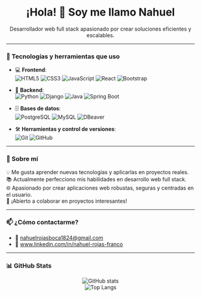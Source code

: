 <h1 align="center">¡Hola! 👋 Soy me llamo Nahuel</h1>
<p align="center">Desarrollador web full stack apasionado por crear soluciones eficientes y escalables.</p>

---

### 🚀 Tecnologías y herramientas que uso

- 💻 **Frontend**:  
  ![HTML5](https://img.shields.io/badge/HTML5-E34F26?style=flat&logo=html5&logoColor=white)
  ![CSS3](https://img.shields.io/badge/CSS3-1572B6?style=flat&logo=css3&logoColor=white)
  ![JavaScript](https://img.shields.io/badge/JavaScript-F7DF1E?style=flat&logo=javascript&logoColor=black)
  ![React](https://img.shields.io/badge/React-61DAFB?style=flat&logo=react&logoColor=black)
  ![Bootstrap](https://img.shields.io/badge/Bootstrap-7952B3?style=flat&logo=bootstrap&logoColor=white)

- 🐍 **Backend**:  
  ![Python](https://img.shields.io/badge/Python-3776AB?style=flat&logo=python&logoColor=white)
  ![Django](https://img.shields.io/badge/Django-092E20?style=flat&logo=django&logoColor=white)
  ![Java](https://img.shields.io/badge/Java-007396?style=flat&logo=java&logoColor=white)
  ![Spring Boot](https://img.shields.io/badge/Spring_Boot-6DB33F?style=flat&logo=spring-boot&logoColor=white)

- 🗄️ **Bases de datos**:  
  ![PostgreSQL](https://img.shields.io/badge/PostgreSQL-4169E1?style=flat&logo=postgresql&logoColor=white)
  ![MySQL](https://img.shields.io/badge/MySQL-4479A1?style=flat&logo=mysql&logoColor=white)
  ![DBeaver](https://img.shields.io/badge/DBeaver-372923?style=flat&logo=dbeaver&logoColor=white)

- 🛠️ **Herramientas y control de versiones**:  
  ![Git](https://img.shields.io/badge/Git-F05032?style=flat&logo=git&logoColor=white)
  ![GitHub](https://img.shields.io/badge/GitHub-181717?style=flat&logo=github&logoColor=white)

---

### 🌱 Sobre mí

💡 Me gusta aprender nuevas tecnologías y aplicarlas en proyectos reales.  
📚 Actualmente perfecciono mis habilidades en desarrollo web full stack.  
🌐 Apasionado por crear aplicaciones web robustas, seguras y centradas en el usuario.  
🤝 ¡Abierto a colaborar en proyectos interesantes!

---

### 📫 ¿Cómo contactarme?

- 📧 nahuelrojasboca1824@gmail.com
- 💼 www.linkedin.com/in/nahuel-rojas-franco



---

### 📊 GitHub Stats

<p align="center">
  <img src="https://github-readme-stats.vercel.app/api?username=tu-usuario&show_icons=true&theme=github_dark" alt="GitHub stats"/>
  <br/>
  <img src="https://github-readme-stats.vercel.app/api/top-langs/?username=tu-usuario&layout=compact&theme=github_dark" alt="Top Langs"/>
</p>

